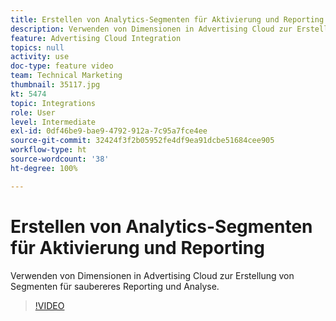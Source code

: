 ```yaml
---
title: Erstellen von Analytics-Segmenten für Aktivierung und Reporting
description: Verwenden von Dimensionen in Advertising Cloud zur Erstellung von Segmenten für saubereres Reporting und Analyse.
feature: Advertising Cloud Integration
topics: null
activity: use
doc-type: feature video
team: Technical Marketing
thumbnail: 35117.jpg
kt: 5474
topic: Integrations
role: User
level: Intermediate
exl-id: 0df46be9-bae9-4792-912a-7c95a7fce4ee
source-git-commit: 32424f3f2b05952fe4df9ea91dcbe51684cee905
workflow-type: ht
source-wordcount: '38'
ht-degree: 100%

---
```


# Erstellen von Analytics-Segmenten für Aktivierung und Reporting

Verwenden von Dimensionen in Advertising Cloud zur Erstellung von Segmenten für saubereres Reporting und Analyse.

>[!VIDEO](https://video.tv.adobe.com/v/35117/?quality=12&learn=on)
